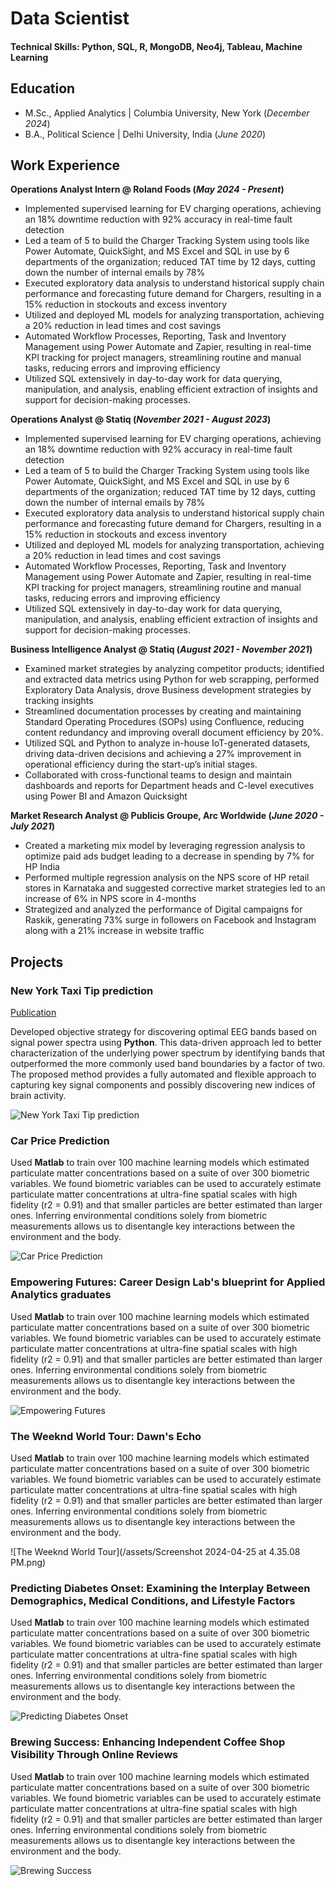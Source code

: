 # Data Scientist

#### Technical Skills: Python, SQL, R, MongoDB, Neo4j, Tableau, Machine Learning

## Education								       		
- M.Sc., Applied Analytics	| Columbia University, New York (_December 2024_)	 			        		
- B.A., Political Science | Delhi University, India (_June 2020_)


## Work Experience
**Operations Analyst Intern @ Roland Foods (_May 2024 - Present_)**
- Implemented supervised learning for EV charging operations, achieving an 18% downtime reduction with 92% accuracy in real-time fault detection
- Led a team of 5 to build the Charger Tracking System using tools like Power Automate, QuickSight, and MS Excel and SQL in use by 6 departments of the organization; reduced TAT time by 12 days, cutting down the number of internal emails by 78%
- Executed exploratory data analysis to understand historical supply chain performance and forecasting future demand for Chargers, resulting in a 15% reduction in stockouts and excess inventory
- Utilized and deployed ML models for analyzing transportation, achieving a 20% reduction in lead times and cost savings
- Automated Workflow Processes, Reporting, Task and Inventory Management using Power Automate and Zapier, resulting in real-time KPI tracking for project managers, streamlining routine and manual tasks, reducing errors and improving efficiency
- Utilized SQL extensively in day-to-day work for data querying, manipulation, and analysis, enabling efficient extraction of insights and support for decision-making processes.

**Operations Analyst @ Statiq (_November 2021 - August 2023_)**
- Implemented supervised learning for EV charging operations, achieving an 18% downtime reduction with 92% accuracy in real-time fault detection
- Led a team of 5 to build the Charger Tracking System using tools like Power Automate, QuickSight, and MS Excel and SQL in use by 6 departments of the organization; reduced TAT time by 12 days, cutting down the number of internal emails by 78%
- Executed exploratory data analysis to understand historical supply chain performance and forecasting future demand for Chargers, resulting in a 15% reduction in stockouts and excess inventory
- Utilized and deployed ML models for analyzing transportation, achieving a 20% reduction in lead times and cost savings
- Automated Workflow Processes, Reporting, Task and Inventory Management using Power Automate and Zapier, resulting in real-time KPI tracking for project managers, streamlining routine and manual tasks, reducing errors and improving efficiency
- Utilized SQL extensively in day-to-day work for data querying, manipulation, and analysis, enabling efficient extraction of insights and support for decision-making processes.
  
**Business Intelligence Analyst @ Statiq (_August 2021 - November 2021_)**
- Examined market strategies by analyzing competitor products; identified and extracted data metrics using Python for web scrapping, performed Exploratory Data Analysis, drove Business development strategies by tracking insights
- Streamlined documentation processes by creating and maintaining Standard Operating Procedures (SOPs) using Confluence, reducing content redundancy and improving overall document efficiency by 20%.
- Utilized SQL and Python to analyze in-house IoT-generated datasets, driving data-driven decisions and achieving a 27% improvement in operational efficiency during the start-up’s initial stages.
- Collaborated with cross-functional teams to design and maintain dashboards and reports for Department heads and C-level executives using Power BI and Amazon Quicksight

**Market Research Analyst @ Publicis Groupe, Arc Worldwide (_June 2020 - July 2021_)**
- Created a marketing mix model by leveraging regression analysis to optimize paid ads budget leading to a decrease in spending by 7% for HP India
- Performed multiple regression analysis on the NPS score of HP retail stores in Karnataka and suggested corrective market strategies led to an increase of 6% in NPS score in 4-months
- Strategized and analyzed the performance of Digital campaigns for Raskik, generating 73% surge in followers on Facebook and Instagram along with a 21% increase in website traffic


## Projects
### New York Taxi Tip prediction
[Publication](https://www.mdpi.com/1424-8220/22/8/3048)

Developed objective strategy for discovering optimal EEG bands based on signal power spectra using **Python**. This data-driven approach led to better characterization of the underlying power spectrum by identifying bands that outperformed the more commonly used band boundaries by a factor of two. The proposed method provides a fully automated and flexible approach to capturing key signal components and possibly discovering new indices of brain activity.

![New York Taxi Tip prediction](assets/taxi-min-1024x1024.jpeg)

### Car Price Prediction

Used **Matlab** to train over 100 machine learning models which estimated particulate matter concentrations based on a suite of over 300 biometric variables. We found biometric variables can be used to accurately estimate particulate matter concentrations at ultra-fine spatial scales with high fidelity (r2 = 0.91) and that smaller particles are better estimated than larger ones. Inferring environmental conditions solely from biometric measurements allows us to disentangle key interactions between the environment and the body.

![Car Price Prediction](assets/used-car-1024x576.png)

### Empowering Futures: Career Design Lab's blueprint for Applied Analytics graduates

Used **Matlab** to train over 100 machine learning models which estimated particulate matter concentrations based on a suite of over 300 biometric variables. We found biometric variables can be used to accurately estimate particulate matter concentrations at ultra-fine spatial scales with high fidelity (r2 = 0.91) and that smaller particles are better estimated than larger ones. Inferring environmental conditions solely from biometric measurements allows us to disentangle key interactions between the environment and the body.

![Empowering Futures](/assets/default-og-image.png)

### The Weeknd World Tour: Dawn's Echo

Used **Matlab** to train over 100 machine learning models which estimated particulate matter concentrations based on a suite of over 300 biometric variables. We found biometric variables can be used to accurately estimate particulate matter concentrations at ultra-fine spatial scales with high fidelity (r2 = 0.91) and that smaller particles are better estimated than larger ones. Inferring environmental conditions solely from biometric measurements allows us to disentangle key interactions between the environment and the body.

![The Weeknd World Tour](/assets/Screenshot 2024-04-25 at 4.35.08 PM.png)

### Predicting Diabetes Onset: Examining the Interplay Between Demographics, Medical Conditions, and Lifestyle Factors

Used **Matlab** to train over 100 machine learning models which estimated particulate matter concentrations based on a suite of over 300 biometric variables. We found biometric variables can be used to accurately estimate particulate matter concentrations at ultra-fine spatial scales with high fidelity (r2 = 0.91) and that smaller particles are better estimated than larger ones. Inferring environmental conditions solely from biometric measurements allows us to disentangle key interactions between the environment and the body.

![Predicting Diabetes Onset](assets/eat-november-is-diabetes-awareness-month.png.png)

### Brewing Success: Enhancing Independent Coffee Shop Visibility Through Online Reviews

Used **Matlab** to train over 100 machine learning models which estimated particulate matter concentrations based on a suite of over 300 biometric variables. We found biometric variables can be used to accurately estimate particulate matter concentrations at ultra-fine spatial scales with high fidelity (r2 = 0.91) and that smaller particles are better estimated than larger ones. Inferring environmental conditions solely from biometric measurements allows us to disentangle key interactions between the environment and the body.

![Brewing Success](/assets/How-To-Start-A-Coffee-Shop-Business-A-Complete-Guide.jpeg)
